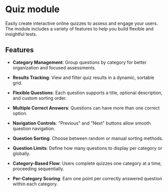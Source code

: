 Quiz module
====

Easily create interactive online quizzes to assess and engage your users. The module includes a variety of features to help you build flexible and insightful tests.

## Features

-   **Category Management**: Group questions by category for better organization and focused assessments.
    
-   **Results Tracking**: View and filter quiz results in a dynamic, sortable grid.
    
-   **Flexible Questions**: Each question supports a title, optional description, and custom sorting order.
    
-   **Multiple Correct Answers**: Questions can have more than one correct option.
    
-   **Navigation Controls**: "Previous" and "Next" buttons allow smooth question navigation.
    
-   **Question Sorting**: Choose between random or manual sorting methods.
    
-   **Question Limits**: Define how many questions to display per category or globally.
    
-   **Category-Based Flow**: Users complete quizzes one category at a time, proceeding sequentially.
    
-   **Per-Category Scoring**: Earn one point per correctly answered question within each category.